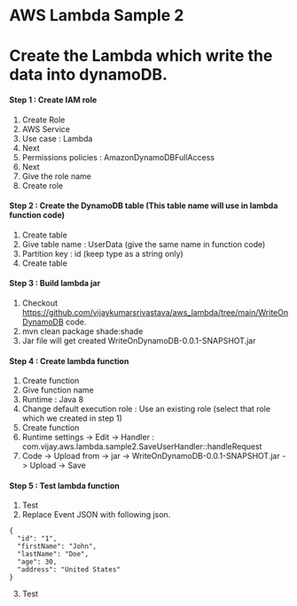 # AWS Lambda Sample 2

# Create the Lambda which write the data into dynamoDB.

#### Step 1 : Create IAM role 

1. Create Role
2. AWS Service
3. Use case : Lambda
4. Next
5. Permissions policies : AmazonDynamoDBFullAccess
6. Next
7. Give the role name
8. Create role

#### Step 2 : Create the DynamoDB table (This table name will use in lambda function code)

1. Create table
2. Give table name : UserData (give the same name in function code)
3. Partition key : id  (keep type as a string only)
4. Create table

#### Step 3 : Build lambda jar

1. Checkout https://github.com/vijaykumarsrivastava/aws_lambda/tree/main/WriteOnDynamoDB code.
2. mvn clean package shade:shade
3. Jar file will get created WriteOnDynamoDB-0.0.1-SNAPSHOT.jar

#### Step 4 : Create lambda function

1. Create function
2. Give function name
3. Runtime : Java 8
4. Change default execution role : Use an existing role (select that role which we created in step 1)
5. Create function
6. Runtime settings -> Edit -> Handler : com.vijay.aws.lambda.sample2.SaveUserHandler::handleRequest
7. Code -> Upload from -> jar -> WriteOnDynamoDB-0.0.1-SNAPSHOT.jar -> Upload -> Save

#### Step 5 : Test lambda function

1. Test
2. Replace Event JSON with following json.

```
{
  "id": "1",
  "firstName": "John",
  "lastName": "Doe",
  "age": 30,
  "address": "United States"
}
```

3. Test

